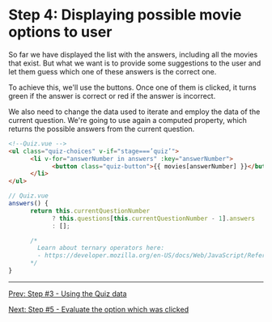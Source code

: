 # Step 4: Displaying possible movie options to user

So far we have displayed the list with the answers, including all the movies that exist.
But what we want is to provide some suggestions to the user and let them guess which one of these answers is the correct one.  

To achieve this, we'll use the buttons. Once one of them is clicked, it turns green if the answer is correct or red if the answer is incorrect.

We also need to change the data used to iterate and employ the data of the current question. We're going to use again a computed property, which returns the possible answers from the current question.

```html
<!--Quiz.vue -->
<ul class="quiz-choices" v-if="stage===’quiz’">
      <li v-for="answerNumber in answers" :key="answerNumber">
            <button class="quiz-button">{{ movies[answerNumber] }}</button>
      </li>
</ul>
```

```javascript
// Quiz.vue
answers() {
      return this.currentQuestionNumber
            ? this.questions[this.currentQuestionNumber - 1].answers
            : [];

      /* 
        Learn about ternary operators here:
        - https://developer.mozilla.org/en-US/docs/Web/JavaScript/Reference/Operators/Conditional_Operator
      */
}
```

---
[Prev: Step #3 - Using the Quiz data](step3.md)

[Next: Step #5 - Evaluate the option which was clicked](step5.md)
